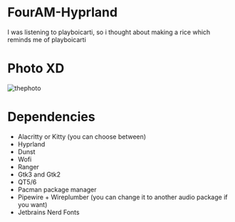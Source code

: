 # FourAM-Hyprland
I was listening to playboicarti, so i thought about making a rice which reminds me of playboicarti
# Photo XD
![thephoto](https://github.com/Tryware/FourAM-Hyprland/assets/82564850/df44a526-dc83-4014-8117-3333ea7a3cf2)

# Dependencies
* Alacritty or Kitty (you can choose between)
* Hyprland
* Dunst
* Wofi
* Ranger
* Gtk3 and Gtk2
* QT5/6
* Pacman package manager
* Pipewire + Wireplumber (you can change it to another audio package if you want)
* Jetbrains Nerd Fonts
